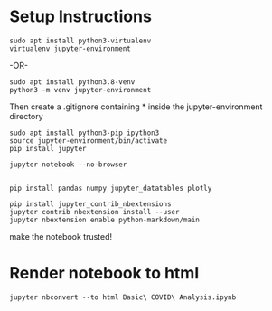 # Setup Instructions

```
sudo apt install python3-virtualenv
virtualenv jupyter-environment
```
-OR-

```
sudo apt install python3.8-venv
python3 -m venv jupyter-environment
```

Then create a .gitignore containing * inside the jupyter-environment directory

```
sudo apt install python3-pip ipython3
source jupyter-environment/bin/activate
pip install jupyter

jupyter notebook --no-browser


pip install pandas numpy jupyter_datatables plotly

pip install jupyter_contrib_nbextensions
jupyter contrib nbextension install --user
jupyter nbextension enable python-markdown/main
```

make the notebook trusted!

# Render notebook to html

```
jupyter nbconvert --to html Basic\ COVID\ Analysis.ipynb
```
